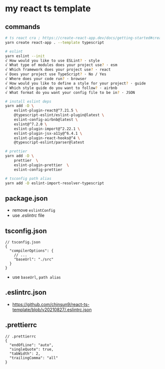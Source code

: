 # my react ts template

## commands

```sh terminal
# ts react cra ; https://create-react-app.dev/docs/getting-started#creating-a-typescript-app
yarn create react-app . --template typescript

# eslint
yarn eslint --init
√ How would you like to use ESLint? · style
√ What type of modules does your project use? · esm
√ Which framework does your project use? · react
√ Does your project use TypeScript? · No / Yes
√ Where does your code run? · browser
√ How would you like to define a style for your project? · guide
√ Which style guide do you want to follow? · airbnb
√ What format do you want your config file to be in? · JSON

# install eslint deps
yarn add -D \
    eslint-plugin-react@^7.21.5 \
    @typescript-eslint/eslint-plugin@latest \
    eslint-config-airbnb@latest \
    eslint@^7.2.0 \
    eslint-plugin-import@^2.22.1 \
    eslint-plugin-jsx-a11y@^6.4.1 \
    eslint-plugin-react-hooks@^4 \
    @typescript-eslint/parser@latest

# prettier
yarn add -D \
    prettier  \
    eslint-plugin-prettier  \
    eslint-config-prettier

# tsconfig path alias
yarn add -D eslint-import-resolver-typescript
```

## package.json

- remove `eslintConfig`
- use _.eslintrc_ file

## tsconfig.json

```jsonc tsconfig.json
// tsconfig.json
{
  "compilerOptions": {
    // ...
    "baseUrl": "./src"
  }
}
```

- use `baseUrl`, `path alias`

## .eslintrc.json

- https://github.com/chinsun9/react-ts-template/blob/v20210827/.eslintrc.json

## .prettierrc

```jsonc .prettierrc
// .prettierrc
{
  "endOfLine": "auto",
  "singleQuote": true,
  "tabWidth": 2,
  "trailingComma": "all"
}
```
